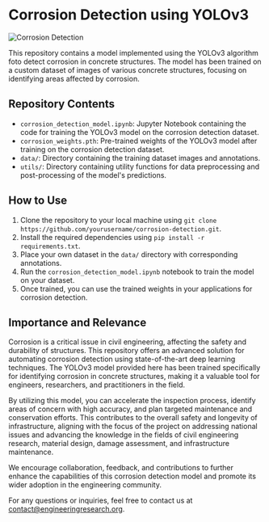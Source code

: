 # Corrosion Detection using YOLOv3

![Corrosion Detection](corrosion_detection.jpg)

This repository contains a model implemented using the YOLOv3 algorithm foto detect corrosion in concrete structures. The model has been trained on a custom dataset of images of various concrete structures, focusing on identifying areas affected by corrosion.

## Repository Contents

- `corrosion_detection_model.ipynb`: Jupyter Notebook containing the code for training the YOLOv3 model on the corrosion detection dataset.
- `corrosion_weights.pth`: Pre-trained weights of the YOLOv3 model after training on the corrosion detection dataset.
- `data/`: Directory containing the training dataset images and annotations.
- `utils/`: Directory containing utility functions for data preprocessing and post-processing of the model's predictions.

## How to Use

1. Clone the repository to your local machine using `git clone https://github.com/yourusername/corrosion-detection.git`.
2. Install the required dependencies using `pip install -r requirements.txt`.
3. Place your own dataset in the `data/` directory with corresponding annotations.
4. Run the `corrosion_detection_model.ipynb` notebook to train the model on your dataset.
5. Once trained, you can use the trained weights in your applications for corrosion detection.

## Importance and Relevance

Corrosion is a critical issue in civil engineering, affecting the safety and durability of structures. This repository offers an advanced solution for automating corrosion detection using state-of-the-art deep learning techniques. The YOLOv3 model provided here has been trained specifically for identifying corrosion in concrete structures, making it a valuable tool for engineers, researchers, and practitioners in the field.

By utilizing this model, you can accelerate the inspection process, identify areas of concern with high accuracy, and plan targeted maintenance and conservation efforts. This contributes to the overall safety and longevity of infrastructure, aligning with the focus of the project on addressing national issues and advancing the knowledge in the fields of civil engineering research, material design, damage assessment, and infrastructure maintenance.

We encourage collaboration, feedback, and contributions to further enhance the capabilities of this corrosion detection model and promote its wider adoption in the engineering community.

For any questions or inquiries, feel free to contact us at contact@engineeringresearch.org.
